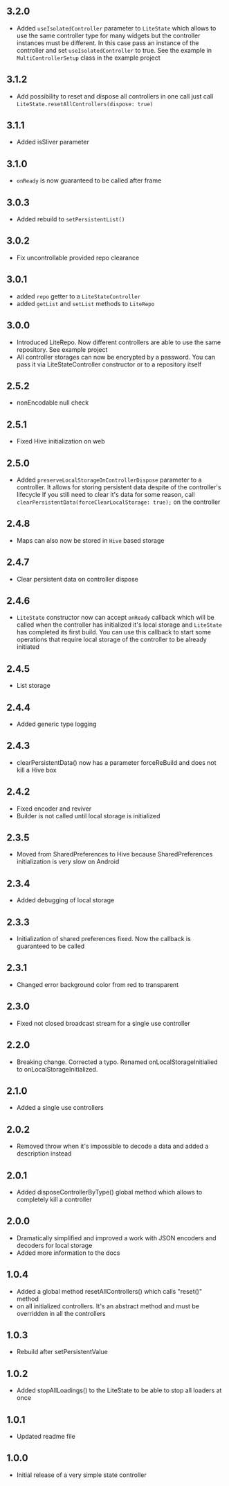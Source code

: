 ## 3.2.0
* Added `useIsolatedController` parameter to `LiteState` which allows to use the same controller type for many widgets but the controller instances must be different. In this case pass an instance of the controller and set `useIsolatedController` to true.
See the example in `MultiControllerSetup` class in the example project
## 3.1.2
* Add possibility to reset and dispose all controllers in one call
just call `LiteState.resetAllControllers(dispose: true)`
## 3.1.1
* Added isSliver parameter
## 3.1.0
* `onReady` is now guaranteed to be called after frame
## 3.0.3
* Added rebuild to `setPersistentList()`
## 3.0.2
* Fix uncontrollable provided repo clearance
## 3.0.1
* added `repo` getter to a `LiteStateController`
* added `getList` and `setList` methods to `LiteRepo`
## 3.0.0
* Introduced LiteRepo. Now different controllers are able to use the same repository. See example project 
* All controller storages can now be encrypted by a password. You can pass it via LiteStateController constructor or to a repository itself
## 2.5.2
* nonEncodable null check
## 2.5.1
* Fixed Hive initialization on web
## 2.5.0
* Added `preserveLocalStorageOnControllerDispose` parameter to a controller. It allows 
for storing persistent data despite of the controller's lifecycle
If you still need to clear it's data for some reason, call `clearPersistentData(forceClearLocalStorage: true);` on the controller
## 2.4.8
* Maps can also now be stored in `Hive` based storage
## 2.4.7
* Clear persistent data on controller dispose
## 2.4.6
* `LiteState` constructor now can accept `onReady` callback which will be called 
when the controller has initialized it's local storage and `LiteState` has completed its first build. You can use this callback to start some operations that require local storage of the controller to be already initiated
## 2.4.5
* List storage
## 2.4.4
* Added generic type logging
## 2.4.3
* clearPersistentData() now has a parameter forceReBuild and does not kill a Hive box
## 2.4.2
* Fixed encoder and reviver
* Builder is not called until local storage is initialized
## 2.3.5
* Moved from SharedPreferences to Hive because SharedPreferences initialization is very slow on Android
## 2.3.4
* Added debugging of local storage
## 2.3.3
* Initialization of shared preferences fixed. Now the callback is guaranteed to be called
## 2.3.1
* Changed error background color from red to transparent
## 2.3.0
* Fixed not closed broadcast stream for a single use controller
## 2.2.0
* Breaking change. Corrected a typo.
Renamed onLocalStorageInitialied to onLocalStorageInitialized. 
## 2.1.0
* Added a single use controllers
## 2.0.2
* Removed throw when it's impossible to decode a data and added a description instead
## 2.0.1
* Added disposeControllerByType() global method which allows to completely kill a controller
## 2.0.0
* Dramatically simplified and improved a work with JSON encoders and decoders 
for local storage
* Added more information to the docs
## 1.0.4
* Added a global method resetAllControllers() which calls "reset()" method 
* on all initialized controllers. It's an abstract method and must be overridden in all the controllers
## 1.0.3
* Rebuild after setPersistentValue
## 1.0.2
* Added stopAllLoadings() to the LiteState to be able to stop 
all loaders at once
## 1.0.1
* Updated readme file
## 1.0.0
* Initial release of a very simple state controller

